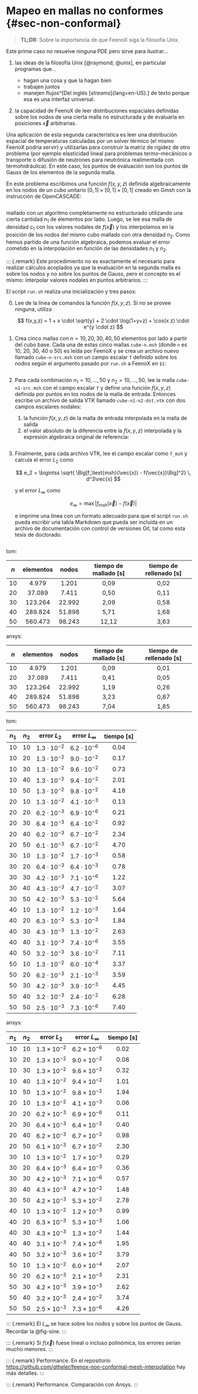 # Mapeo en mallas no conformes {#sec-non-conformal}

> **TL;DR:** Sobre la importancia de que FeenoX siga la filosofía Unix.

Este prime caso no resuelve ninguna PDE pero sirve para ilustrar...

 1. las ideas de la filosofía Unix [@raymond; @unix], en particular programas que...

    * hagan una cosa y que la hagan bien
    * trabajen juntos
    * manejen flujos^[Del inglés [_streams_]{lang=en-US}.] de texto porque esa es una interfaz universal.
    
 2. la capacidad de FeenoX de leer distribuciones espaciales definidas sobre los nodos de una cierta malla no estructurada y de evaluarla en posiciones $\vec{x}$ arbitrarias.
 
Una aplicación de esta segunda característica es leer una distribución espacial de temperaturas calculadas por un solver térmico (el mismo FeenoX podría servir) y utilizarlas para construir la matriz de rigidez de otro problema (por ejemplo elasticidad lineal para problemas termo-mecánicos o transporte o difusión de neutrones para neutrónica realimentada con termohidráulica). En este caso, los puntos de evaluación son los puntos de Gauss de los elementos de la segunda malla.

En este problema escribimos una función $f(x,y,z)$ definida algebraicamente en los nodos de un cubo unitario $[0,1]\times[0,1]\times[0,1]$ creado en Gmsh con la instrucción de OpenCASCADE:

```{.geo include="cube.geo"}
```

mallado con un algoritmo completamente no estructurado utilizando una cierta cantidad $n_1$ de elementos por lado. Luego, se lee esa malla de densidad $c_1$ con los valores nodales de $f(\vec{x})$ y los interpolamos en la posición de los nodos del mismo cubo mallado con otra densidad $n_2$. Como hemos partido de una función algebraica, podemos evaluar el error cometido en la interpolación en función de las densidades $n_1$ y $n_2$.

::: {.remark}
Este procedimiento no es exactamente el necesario para realizar cálculos acoplados ya que la evaluación en la segunda malla es sobre los nodos y no sobre los puntos de Gauss, pero el concepto es el mismo: interpolar valores nodales en puntos arbitrarios.
:::

El script `run.sh` realiza una inicialización y tres pasos:

 0. Lee de la línea de comandos la función $f(x,y,z)$. Si no se provee ninguna, utiliza
 
    $$
    f(x,y,z) = 1 + x \cdot \sqrt{y} + 2 \cdot \log(1+y+z) + \cos(x z) \cdot e^{y \cdot z}
    $$

 1. Crea cinco mallas con $n=10, 20, 30, 40, 50$ elementos por lado a partir del cubo base.
   Cada una de estas cinco mallas `cube-n.msh` (donde `n` es 10, 20, 30, 40 o 50) es leída por FeenoX y se crea un archivo nuevo llamado `cube-n-src.msh` con un campo escalar `f` definido sobre los nodos según el argumento pasado por `run.sh` a FeenoX en `$1`:
 
    ```{.feenox include="create.fee"}
    ```
    
 2. Para cada combinación $n_1=10,\dots,50$ y $n_2=10,\dots,50$, lee la malla `cube-n1-src.msh` con el campo escalar `f` y define una función $f(x,y,z)$ definida por puntos en los nodos de la malla de entrada. Entonces escribe un archivo de salida VTK llamado `cube-n1-n2-dst.vtk` con dos campos escalares nodales:

    1. la función $f(x,y,z)$ de la malla de entrada interpolada en la malla de salida
    2. el valor absoluto de la diferencia entre la $f(x,y,z)$ interpolada y la expresión algebraica original de referencia:

    ```{.feenox include="interpolate.fee"}
    ```

 3. Finalmente, para cada archivo VTK, lee el campo escalar como `f_msh` y calcula el error $L_2$ como
 
    $$
    e_2 = \bigintss \sqrt{ \Big[f_\text{msh}(\vec{x}) - f(\vec{x})\Big]^2} \, d^3\vec{x} 
    $$
    
    y el error $L_\infty$ como
    
    $$
    e_\infty = \max \Big| f_\text{msh}(\vec{x}) - f(\vec{x})\Big|
    $$
    
    e imprime una línea con un formato adecuado para que el script `run.sh` pueda escribir una tabla Markdown que pueda ser incluida en un archivo de documentación con control de versiones Git, tal como esta tesis de doctorado.
    
 
    ```{.feenox include="interpolate.fee"}
    ```

    
tom:
    
 $n$ |    elementos   |     nodos      | tiempo de mallado [s] | tiempo de rellenado [s] 
:---:|:--------------:|:--------------:|:---------------------:|:-----------------------:
 10  |  4.979 | 1.201 | 0,09 | 0,02
 20  |  37.089 | 7.411 | 0,50 | 0,11
 30  |  123.264 | 22.992 | 2,09 | 0,58
 40  |  289.824 | 51.898 | 5,71 | 1,68
 50  |  560.473 | 98.243 | 12,12 | 3,63

 
ansys: 
 
 $n$ |    elementos   |     nodos      | tiempo de mallado [s] | tiempo de rellenado [s] 
:---:|:--------------:|:--------------:|:---------------------:|:-----------------------:
 10  |  4.979 | 1.201 | 0,09 | 0,01
 20  |  37.089 | 7.411 | 0,41 | 0,05
 30  |  123.264 | 22.992 | 1,19 | 0,26
 40  |  289.824 | 51.898 | 3,23 | 0,87
 50  |  560.473 | 98.243 | 7,04 | 1,85
 
 
 tom:
 
 $n_1$ | $n_2$ | error $L_2$ | error $L_\infty$ | tiempo [s] 
:-----:|:-----:|:-------------:|:------------------:|:----------:
10 | 10 | $1.3 \cdot 10^{-2}$ | $6.2 \cdot 10^{-6}$ | 0.04
10 | 20 | $1.3 \cdot 10^{-2}$ | $9.0 \cdot 10^{-2}$ | 0.17
10 | 30 | $1.3 \cdot 10^{-2}$ | $9.6 \cdot 10^{-2}$ | 0.73
10 | 40 | $1.3 \cdot 10^{-2}$ | $9.4 \cdot 10^{-2}$ | 2.01
10 | 50 | $1.3 \cdot 10^{-2}$ | $9.8 \cdot 10^{-2}$ | 4.18
20 | 10 | $1.3 \cdot 10^{-2}$ | $4.1 \cdot 10^{-3}$ | 0.13
20 | 20 | $6.2 \cdot 10^{-3}$ | $6.9 \cdot 10^{-6}$ | 0.21
20 | 30 | $6.4 \cdot 10^{-3}$ | $6.4 \cdot 10^{-2}$ | 0.92
20 | 40 | $6.2 \cdot 10^{-3}$ | $6.7 \cdot 10^{-2}$ | 2.34
20 | 50 | $6.1 \cdot 10^{-3}$ | $6.7 \cdot 10^{-2}$ | 4.70
30 | 10 | $1.3 \cdot 10^{-2}$ | $1.7 \cdot 10^{-3}$ | 0.58
30 | 20 | $6.4 \cdot 10^{-3}$ | $6.4 \cdot 10^{-3}$ | 0.78
30 | 30 | $4.2 \cdot 10^{-3}$ | $7.1 \cdot 10^{-6}$ | 1.22
30 | 40 | $4.3 \cdot 10^{-3}$ | $4.7 \cdot 10^{-2}$ | 3.07
30 | 50 | $4.2 \cdot 10^{-3}$ | $5.3 \cdot 10^{-2}$ | 5.64
40 | 10 | $1.3 \cdot 10^{-2}$ | $1.2 \cdot 10^{-3}$ | 1.64
40 | 20 | $6.3 \cdot 10^{-3}$ | $5.3 \cdot 10^{-3}$ | 1.84
40 | 30 | $4.3 \cdot 10^{-3}$ | $1.3 \cdot 10^{-2}$ | 2.63
40 | 40 | $3.1 \cdot 10^{-3}$ | $7.4 \cdot 10^{-6}$ | 3.55
40 | 50 | $3.2 \cdot 10^{-3}$ | $3.6 \cdot 10^{-2}$ | 7.11
50 | 10 | $1.3 \cdot 10^{-2}$ | $6.0 \cdot 10^{-4}$ | 3.37
50 | 20 | $6.2 \cdot 10^{-3}$ | $2.1 \cdot 10^{-3}$ | 3.59
50 | 30 | $4.2 \cdot 10^{-3}$ | $3.9 \cdot 10^{-3}$ | 4.45
50 | 40 | $3.2 \cdot 10^{-3}$ | $2.4 \cdot 10^{-2}$ | 6.28
50 | 50 | $2.5 \cdot 10^{-3}$ | $7.3 \cdot 10^{-6}$ | 7.40


ansys:

 $n_1$ | $n_2$ | error $L_2$ | error $L_\infty$ | tiempo [s] 
:-----:|:-----:|:-------------:|:------------------:|:----------:
10 | 10 | $1.3 \times 10^{-2}$ | $6.2 \times 10^{-6}$ | 0.02
10 | 20 | $1.3 \times 10^{-2}$ | $9.0 \times 10^{-2}$ | 0.08
10 | 30 | $1.3 \times 10^{-2}$ | $9.6 \times 10^{-2}$ | 0.32
10 | 40 | $1.3 \times 10^{-2}$ | $9.4 \times 10^{-2}$ | 1.01
10 | 50 | $1.3 \times 10^{-2}$ | $9.8 \times 10^{-2}$ | 1.94
20 | 10 | $1.3 \times 10^{-2}$ | $4.1 \times 10^{-3}$ | 0.06
20 | 20 | $6.2 \times 10^{-3}$ | $6.9 \times 10^{-6}$ | 0.11
20 | 30 | $6.4 \times 10^{-3}$ | $6.4 \times 10^{-2}$ | 0.40
20 | 40 | $6.2 \times 10^{-3}$ | $6.7 \times 10^{-2}$ | 0.98
20 | 50 | $6.1 \times 10^{-3}$ | $6.7 \times 10^{-2}$ | 2.30
30 | 10 | $1.3 \times 10^{-2}$ | $1.7 \times 10^{-3}$ | 0.29
30 | 20 | $6.4 \times 10^{-3}$ | $6.4 \times 10^{-3}$ | 0.36
30 | 30 | $4.2 \times 10^{-3}$ | $7.1 \times 10^{-6}$ | 0.57
30 | 40 | $4.3 \times 10^{-3}$ | $4.7 \times 10^{-2}$ | 1.48
30 | 50 | $4.2 \times 10^{-3}$ | $5.3 \times 10^{-2}$ | 2.78
40 | 10 | $1.3 \times 10^{-2}$ | $1.2 \times 10^{-3}$ | 0.99
40 | 20 | $6.3 \times 10^{-3}$ | $5.3 \times 10^{-3}$ | 1.06
40 | 30 | $4.3 \times 10^{-3}$ | $1.3 \times 10^{-2}$ | 1.44
40 | 40 | $3.1 \times 10^{-3}$ | $7.4 \times 10^{-6}$ | 1.95
40 | 50 | $3.2 \times 10^{-3}$ | $3.6 \times 10^{-2}$ | 3.79
50 | 10 | $1.3 \times 10^{-2}$ | $6.0 \times 10^{-4}$ | 2.07
50 | 20 | $6.2 \times 10^{-3}$ | $2.1 \times 10^{-3}$ | 2.31
50 | 30 | $4.2 \times 10^{-3}$ | $3.9 \times 10^{-3}$ | 2.62
50 | 40 | $3.2 \times 10^{-3}$ | $2.4 \times 10^{-2}$ | 3.74
50 | 50 | $2.5 \times 10^{-3}$ | $7.3 \times 10^{-6}$ | 4.26


::: {.remark}
El $L_\infty$ se hace sobre los nodos y sobre los puntos de Gauss.
Recordar la @fig-sine.
:::

::: {.remark}
Si $f(\vec{x})$ fuese lineal o incluso polinómica, los errores serían mucho menores.
:::

::: {.remark}
Performance. En el repositorio <https://github.com/gtheler/feenox-non-conformal-mesh-interpolation> hay más detalles.
:::

::: {.remark}
Performance. Comparación con Ansys.
:::

